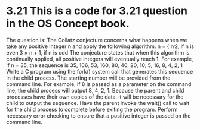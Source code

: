 # 3.21 This is a code for 3.21 question in the OS Concept book.
The question is:
The Collatz conjecture concerns what happens when we take any positive integer n and apply the following algorithm:
n =
{ n∕2, if n is even
3 × n + 1, if n is odd
The conjecture states that when this algorithm is continually applied,
all positive integers will eventually reach 1. For example, if n = 35, the
sequence is
35, 106, 53, 160, 80, 40, 20, 10, 5, 16, 8, 4, 2, 1
Write a C program using the fork() system call that generates this
sequence in the child process. The starting number will be provided
from the command line. For example, if 8 is passed as a parameter on
the command line, the child process will output 8, 4, 2, 1. Because the
parent and child processes have their own copies of the data, it will be
necessary for the child to output the sequence. Have the parent invoke
the wait() call to wait for the child process to complete before exiting
the program. Perform necessary error checking to ensure that a positive
integer is passed on the command line.
